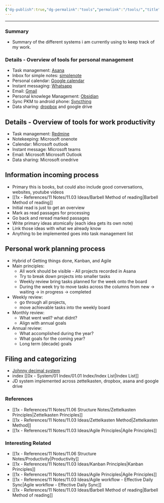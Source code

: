 ```yaml
---
{"dg-publish":true,"dg-permalink":"tools","permalink":"/tools/","title":"Overview of tools for personal management and productivity","dgShowBacklinks":false}
---
```


---

### Summary
- Summary of the different systems i am currently using to keep track of my work.

### Details - Overview of tools for personal management
- Task management: [Asana](https://Asana.com)
- Inbox for simple notes: [simplenote](https://Simplenote.com)
- Personal calendar: [Google calendar](https://calendar.google.com/calendar/)
- Instant messaging: [Whatsapp](https://web.whatsapp.com)
- Email: [Gmail](https://gmail.com)
- Personal knowlege Management: [Obsidian](https://obsidian.md)
- Sync PKM to android phone: [Syncthing](https://Syncthing.com)
- Data sharing: [dropbox](https://dropbox.com) and google drive

## Details - Overview of tools for work productivity
- Task management: [Redmine](https://redmine.org/)
- Notekeeping: Microsoft onenote
- Calendar: Microsoft outlook 
- Instant message: Microsoft teams
- Email: Microsoft Microsoft Outlook
- Data sharing: Microsoft onedrive

## Information incoming process
- Primary this is books, but could also include good conversations, websites, youtube videos
- [[1x - References/11 Notes/11.03 Ideas/Barbell Method of reading\|Barbell Method of reading]]
- Initial read is just to get an overview
- Mark as read passages for processing
- Go back and reread marked passages
- Write primary ideas atomically (each idea gets its own note)
- Link those ideas with what we already know
- Anything to be implemented goes into task management list

## Personal work planning process
- Hybrid of Getting things done, Kanban, and Agile
- Main principles:
	- All work should be visible - All projects recorded in Asana
	- Try to break down projects into smaller tasks
	- Weekly review bring tasks planned for the week onto the board
	- During the week try to move tasks across the columns from new -> waiting -> in progress -> completed
- Weekly review: 
	- go through all projects, 
	- move achievable tasks into the weekly board
- Monthly review: 
	- What went well? what didnt?
	- Align with annual goals
- Annual review: 
	- What accomplished during the year?
	- What goals for the coming year?
	- Long term (decade) goals

## Filing and categorizing
- [Johnny decimal system](https://johnnydecimal.com/)
- index [[0x - System/01 Index/01.01 Index/Index List\|Index List]]
- JD system implemented across zettelkasten, dropbox, asana and google drive

### References
- [[1x - References/11 Notes/11.06 Structure Notes/Zettelkasten Principles\|Zettelkasten Principles]]
- [[1x - References/11 Notes/11.03 Ideas/Zettelkasten Method\|Zettelkasten Method]]
- [[1x - References/11 Notes/11.03 Ideas/Agile Principles\|Agile Principles]]

### Interesting Related
- [[1x - References/11 Notes/11.06 Structure Notes/Productivity\|Productivity]]
- [[1x - References/11 Notes/11.03 Ideas/Kanban Principles\|Kanban Principles]]
- [[1x - References/11 Notes/11.03 Ideas/Agile Principles\|Agile Principles]]
- [[1x - References/11 Notes/11.03 Ideas/Agile workflow - Effective Daily Sync\|Agile workflow - Effective Daily Sync]]
- [[1x - References/11 Notes/11.03 Ideas/Barbell Method of reading\|Barbell Method of reading]]